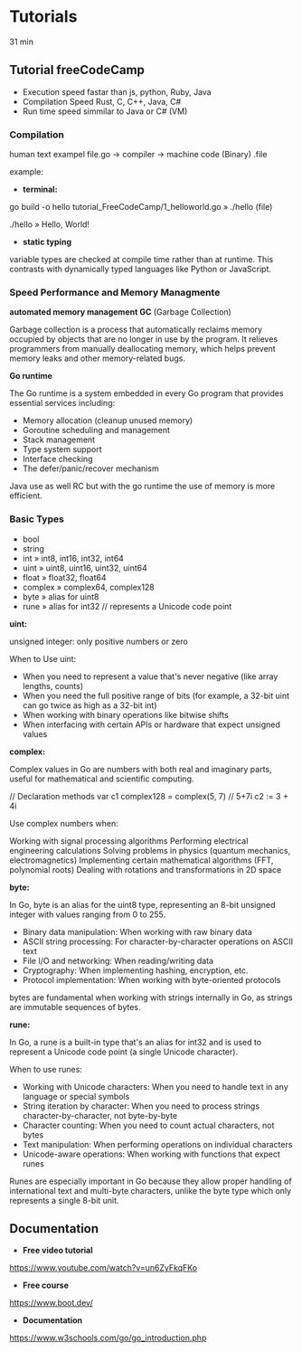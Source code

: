 
# Tutorials

31 min

## Tutorial freeCodeCamp

- Execution speed fastar than js, python, Ruby, Java
- Compilation Speed Rust, C, C++, Java, C#
- Run time speed simmilar to Java or C# (VM)

### Compilation

human text exampel file.go -> compiler -> machine code (Binary) .file

example:

- **terminal:**

go build -o hello tutorial_FreeCodeCamp/1_helloworld.go » ./hello (file)

./hello » Hello, World!

- **static typing**

variable types are checked at compile time rather than at runtime. This contrasts with dynamically typed languages like Python or JavaScript.

### Speed Performance and Memory Managmente

**automated memory management GC** (Garbage Collection)

Garbage collection is a process that automatically reclaims memory occupied by objects that are no longer in use by the program. It relieves programmers from manually deallocating memory, which helps prevent memory leaks and other memory-related bugs.


**Go runtime**

The Go runtime is a system embedded in every Go program that provides essential services including:

- Memory allocation (cleanup unused memory)
- Goroutine scheduling and management
- Stack management
- Type system support
- Interface checking
- The defer/panic/recover mechanism

Java use as well RC but with the go runtime the use of memory is more efficient.

### Basic Types

- bool
- string
- int » int8, int16, int32, int64
- uint » uint8, uint16, uint32, uint64
- float » float32, float64
- complex » complex64, complex128
- byte » alias for uint8
- rune » alias for int32 // represents a Unicode code point

**uint:**

unsigned integer: only positive numbers or zero

When to Use uint:

- When you need to represent a value that's never negative (like array lengths, counts)
- When you need the full positive range of bits (for example, a 32-bit uint can go twice as high as a 32-bit int)
- When working with binary operations like bitwise shifts
- When interfacing with certain APIs or hardware that expect unsigned values

**complex:**

Complex values in Go are numbers with both real and imaginary parts, useful for mathematical and scientific computing.

// Declaration methods
var c1 complex128 = complex(5, 7)  // 5+7i
c2 := 3 + 4i

Use complex numbers when:

Working with signal processing algorithms
Performing electrical engineering calculations
Solving problems in physics (quantum mechanics, electromagnetics)
Implementing certain mathematical algorithms (FFT, polynomial roots)
Dealing with rotations and transformations in 2D space

**byte:**

In Go, byte is an alias for the uint8 type, representing an 8-bit unsigned integer with values ranging from 0 to 255.

- Binary data manipulation: When working with raw binary data
- ASCII string processing: For character-by-character operations on ASCII text
- File I/O and networking: When reading/writing data
- Cryptography: When implementing hashing, encryption, etc.
- Protocol implementation: When working with byte-oriented protocols

bytes are fundamental when working with strings internally in Go, as strings are immutable sequences of bytes.

**rune:**

In Go, a rune is a built-in type that's an alias for int32 and is used to represent a Unicode code point (a single Unicode character).

When to use runes:

- Working with Unicode characters: When you need to handle text in any language or special symbols
- String iteration by character: When you need to process strings character-by-character, not byte-by-byte
- Character counting: When you need to count actual characters, not bytes
- Text manipulation: When performing operations on individual characters
- Unicode-aware operations: When working with functions that expect runes

Runes are especially important in Go because they allow proper handling of international text and multi-byte characters, unlike the byte type which only represents a single 8-bit unit.

## Documentation

- **Free video tutorial**

https://www.youtube.com/watch?v=un6ZyFkqFKo

- **Free course**

https://www.boot.dev/

- **Documentation**

https://www.w3schools.com/go/go_introduction.php